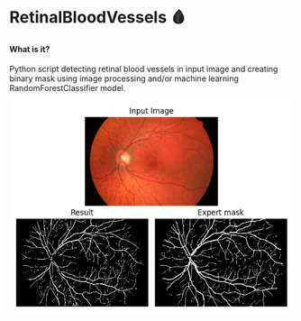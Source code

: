 # RetinalBloodVessels :drop_of_blood:

#### What is it?
Python script detecting retinal blood vessels in input image and creating
binary mask using image processing and/or machine learning
RandomForestClassifier model.

![Example](Data/example.png "Example")
